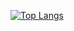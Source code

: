 [![Top Langs](https://github-readme-stats.vercel.app/api/top-langs/?username=vo0ov&layout=compact&theme=vision-friendly-dark)](https://github.com/anuraghazra/github-readme-stats)
